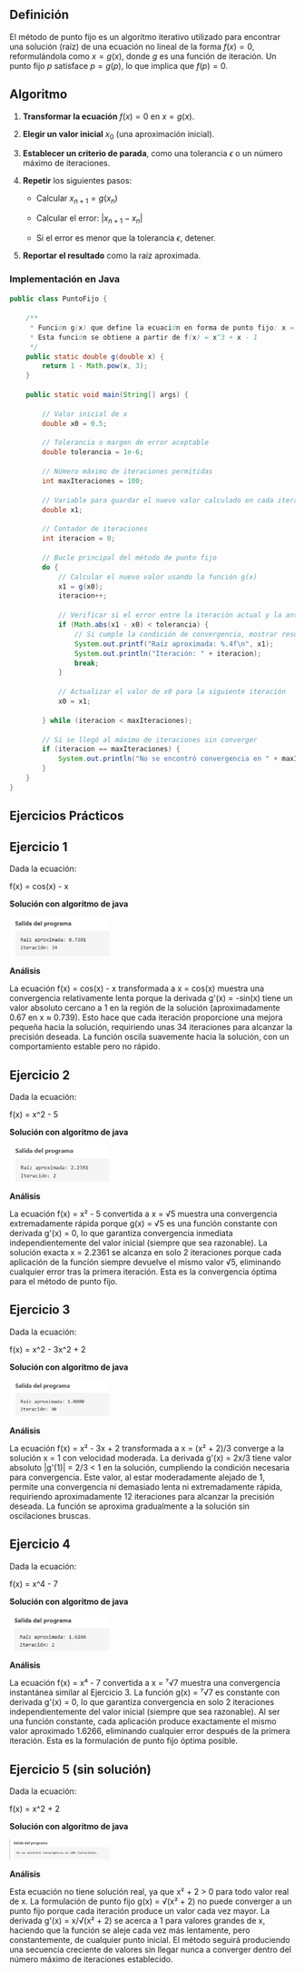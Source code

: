## Definición
El método de punto fijo es un algoritmo iterativo utilizado para encontrar una solución (raíz) de una ecuación no lineal de la forma $f(x) = 0$, reformulándola como $x = g(x)$, donde $g$ es una función de iteración. Un punto fijo $p$ satisface $p = g(p)$, lo que implica que $f(p) = 0$.

## Algoritmo
1. **Transformar la ecuación** $f(x) = 0$ en $x = g(x)$.
   
2. **Elegir un valor inicial** $x_0$ (una aproximación inicial).
   
3. **Establecer un criterio de parada**, como una tolerancia $\epsilon$ o un número máximo de iteraciones.
   
4. **Repetir** los siguientes pasos:
   
   - Calcular $x_{n+1} = g(x_n)$
     
   - Calcular el error: $|x_{n+1} - x_n|$
     
   - Si el error es menor que la tolerancia $\epsilon$, detener.
     
5. **Reportar el resultado** como la raíz aproximada.

### Implementación en Java
```java
public class PuntoFijo {

    /**
     * Función g(x) que define la ecuación en forma de punto fijo: x = 1 - x^3
     * Esta función se obtiene a partir de f(x) = x^3 + x - 1
     */
    public static double g(double x) {
        return 1 - Math.pow(x, 3);
    }

    public static void main(String[] args) {

        // Valor inicial de x
        double x0 = 0.5;

        // Tolerancia o margen de error aceptable
        double tolerancia = 1e-6;

        // Número máximo de iteraciones permitidas
        int maxIteraciones = 100;

        // Variable para guardar el nuevo valor calculado en cada iteración
        double x1;

        // Contador de iteraciones
        int iteracion = 0;

        // Bucle principal del método de punto fijo
        do {
            // Calcular el nuevo valor usando la función g(x)
            x1 = g(x0);
            iteracion++;

            // Verificar si el error entre la iteración actual y la anterior es menor que la tolerancia
            if (Math.abs(x1 - x0) < tolerancia) {
                // Si cumple la condición de convergencia, mostrar resultados
                System.out.printf("Raíz aproximada: %.4f\n", x1);
                System.out.println("Iteración: " + iteracion);
                break;
            }

            // Actualizar el valor de x0 para la siguiente iteración
            x0 = x1;

        } while (iteracion < maxIteraciones);

        // Si se llegó al máximo de iteraciones sin converger
        if (iteracion == maxIteraciones) {
            System.out.println("No se encontró convergencia en " + maxIteraciones + " iteraciones.");
        }
    }
}

```
## Ejercicios Prácticos
## Ejercicio 1 
Dada la ecuación:

 f(x) = cos(x) - x  

**Solución con algoritmo de java**

<img src="https://github.com/nadfernanda/Metodos_Numericos/blob/main/tema-2/Imagenes/Punto%20Fijo/Ejercicio%201.png" width="35%" alt="Solución Ejercicio 1">

**Análisis**

La ecuación f(x) = cos(x) - x transformada a x = cos(x) muestra una convergencia relativamente lenta porque la derivada g'(x) = -sin(x) tiene un valor absoluto cercano a 1 en la región de la solución (aproximadamente 0.67 en x ≈ 0.739). Esto hace que cada iteración proporcione una mejora pequeña hacia la solución, requiriendo unas 34 iteraciones para alcanzar la precisión deseada. La función oscila suavemente hacia la solución, con un comportamiento estable pero no rápido.

## Ejercicio 2
Dada la ecuación:

f(x) = x^2 - 5  

**Solución con algoritmo de java**

<img src="https://github.com/nadfernanda/Metodos_Numericos/blob/main/tema-2/Imagenes/Punto%20Fijo/Ejercicio%202.png" width="35%" alt="Solución Ejercicio 2">

**Análisis**

La ecuación f(x) = x² - 5 convertida a x = √5 muestra una convergencia extremadamente rápida porque g(x) = √5 es una función constante con derivada g'(x) = 0, lo que garantiza convergencia inmediata independientemente del valor inicial (siempre que sea razonable). La solución exacta x = 2.2361 se alcanza en solo 2 iteraciones porque cada aplicación de la función siempre devuelve el mismo valor √5, eliminando cualquier error tras la primera iteración. Esta es la convergencia óptima para el método de punto fijo.

## Ejercicio 3 
Dada la ecuación:

f(x) = x^2 - 3x^2 + 2  

**Solución con algoritmo de java**

<img src="https://github.com/nadfernanda/Metodos_Numericos/blob/main/tema-2/Imagenes/Punto%20Fijo/Ejercicio%203.png" width="35%" alt="Solución Ejercicio 3">

**Análisis**

La ecuación f(x) = x² - 3x + 2 transformada a x = (x² + 2)/3 converge a la solución x = 1 con velocidad moderada. La derivada g'(x) = 2x/3 tiene valor absoluto |g'(1)| = 2/3 < 1 en la solución, cumpliendo la condición necesaria para convergencia. Este valor, al estar moderadamente alejado de 1, permite una convergencia ni demasiado lenta ni extremadamente rápida, requiriendo aproximadamente 12 iteraciones para alcanzar la precisión deseada. La función se aproxima gradualmente a la solución sin oscilaciones bruscas.

## Ejercicio 4 
Dada la ecuación:

f(x) = x^4 - 7

**Solución con algoritmo de java**

<img src="https://github.com/nadfernanda/Metodos_Numericos/blob/main/tema-2/Imagenes/Punto%20Fijo/Ejercicio%204.png" width="35%" alt="Solución Ejercicio 4">

**Análisis**

La ecuación f(x) = x⁴ - 7 convertida a x = ⁷√7 muestra una convergencia instantánea similar al Ejercicio 3. La función g(x) = ⁷√7 es constante con derivada g'(x) = 0, lo que garantiza convergencia en solo 2 iteraciones independientemente del valor inicial (siempre que sea razonable). Al ser una función constante, cada aplicación produce exactamente el mismo valor aproximado 1.6266, eliminando cualquier error después de la primera iteración. Esta es la formulación de punto fijo óptima posible.

## Ejercicio 5 (sin solución)
Dada la ecuación:

f(x) = x^2 + 2 

**Solución con algoritmo de java**

<img src="https://github.com/nadfernanda/Metodos_Numericos/blob/main/tema-2/Imagenes/Punto%20Fijo/Ejercicio%205.png" width="35%" alt="Solución Ejercicio 1">

**Análisis**

Esta ecuación no tiene solución real, ya que x² + 2 > 0 para todo valor real de x. La formulación de punto fijo g(x) = √(x² + 2) no puede converger a un punto fijo porque cada iteración produce un valor cada vez mayor. La derivada g'(x) = x/√(x² + 2) se acerca a 1 para valores grandes de x, haciendo que la función se aleje cada vez más lentamente, pero constantemente, de cualquier punto inicial. El método seguirá produciendo una secuencia creciente de valores sin llegar nunca a converger dentro del número máximo de iteraciones establecido.
